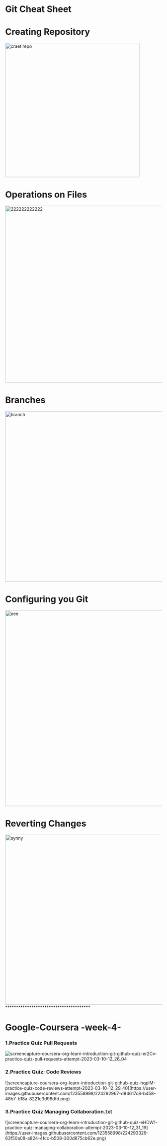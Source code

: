 # Git Cheat Sheet 

<h1>Creating Repository </h1>
<img width="432" alt="craet repo" src="https://user-images.githubusercontent.com/123558998/224286334-d8f81529-6d46-464e-8e7c-03a6cd1bda33.PNG">

<h1> Operations on Files
</h1>

<img width="569" alt="222222222222" src="https://user-images.githubusercontent.com/123558998/224286557-30123767-83cb-4ae6-86d1-d4e22ab96314.PNG">  
<h1> Branches</h1>
<img width="549" alt="branch" src="https://user-images.githubusercontent.com/123558998/224286801-32cfd49e-f336-43ba-954d-ebbae498f3c8.PNG">
<h1>Configuring you Git </h1> 
<img width="630" alt="eee" src="https://user-images.githubusercontent.com/123558998/224286989-7a905127-983c-44b0-aa07-2c6632107506.PNG">
<h1>Reverting Changes
 </h1>
 
<img width="547" alt="synny" src="https://user-images.githubusercontent.com/123558998/224287266-9301f433-0223-4aea-8efd-c6aaf93ecb79.PNG">
***************************************
<h1>Google-Coursera -week-4-</h1> 
<h3>1.Practice Quiz Pull Requests</h3> 

![screencapture-coursera-org-learn-introduction-git-github-quiz-er2Cv-practice-quiz-pull-requests-attempt-2023-03-10-12_26_04](https://user-images.githubusercontent.com/123558998/224292256-e6b60e56-8589-4dcb-a586-674b59628c2b.png)

<h3> 2.Practice Quiz: Code Reviews </h3>
![screencapture-coursera-org-learn-introduction-git-github-quiz-hqplM-practice-quiz-code-reviews-attempt-2023-03-10-12_29_40](https://user-images.githubusercontent.com/123558998/224292967-d84617c8-b458-48b7-b18a-8221e3d98dfd.png)

<h3> 3.Practice Quiz Managing Collaboration.txt</h3>
![screencapture-coursera-org-learn-introduction-git-github-quiz-eHDW1-practice-quiz-managing-collaboration-attempt-2023-03-10-12_31_19](https://user-images.githubusercontent.com/123558998/224293329-63f50a08-a824-4fcc-b508-300d875cb62e.png)

